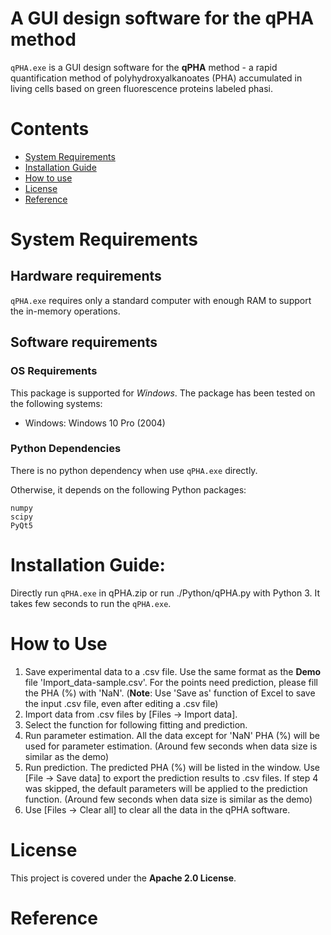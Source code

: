 # A GUI design software for the __qPHA__ method

`qPHA.exe` is a GUI design software for the **qPHA** method - a rapid quantification method of polyhydroxyalkanoates (PHA) accumulated in living cells based on green fluorescence proteins labeled phasi.

# Contents

- [System Requirements](#system-requirements)
- [Installation Guide](#installation-guide)
- [How to use](#How-to-Use)
- [License](#license)
- [Reference](#Reference)

# System Requirements
## Hardware requirements
`qPHA.exe` requires only a standard computer with enough RAM to support the in-memory operations.

## Software requirements
### OS Requirements
This package is supported for *Windows*. The package has been tested on the following systems:
+ Windows: Windows 10 Pro (2004)

### Python Dependencies
There is no python dependency when use `qPHA.exe` directly.

Otherwise, it depends on the following Python packages:
```
numpy
scipy
PyQt5
```

# Installation Guide:

Directly run `qPHA.exe` in qPHA.zip or run ./Python/qPHA.py with Python 3.
It takes few seconds to run the `qPHA.exe`.

# How to Use
1. Save experimental data to a .csv file. Use the same format as the **Demo** file 'Import_data-sample.csv'. For the points need prediction, please fill the PHA (%) with 'NaN'. (**Note**: Use 'Save as' function of Excel to save the input .csv file, even after editing a .csv file)
2. Import data from .csv files by [Files -> Import data].
3. Select the function for following fitting and prediction.
4. Run parameter estimation. All the data except for 'NaN' PHA (%) will be used for parameter estimation. (Around few seconds when data size is similar as the demo)
5. Run prediction. The predicted PHA (%) will be listed in the window. Use [File -> Save data] to export the prediction results to .csv files. If step 4 was skipped, the default parameters will be applied to the prediction function. (Around few seconds when data size is similar as the demo)
6. Use [Files -> Clear all] to clear all the data in the qPHA software.

# License

This project is covered under the **Apache 2.0 License**.

# Reference
